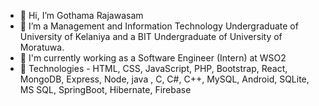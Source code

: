 - 👋 Hi, I’m Gothama Rajawasam
- 👀 I’m a Management and Information Technology Undergraduate of University of Kelaniya and a BIT Undergraduate of University of Moratuwa.
- 🏢 I'm currently working as a Software Engineer (Intern) at WSO2
- 🌱 Technologies - HTML, CSS, JavaScript, PHP, Bootstrap, React, MongoDB, Express, Node, java , C, C#, C++, MySQL, Android, SQLite, MS SQL, SpringBoot, Hibernate, Firebase
<!---- 💞️ I’m looking to collaborate on ...
- 📫 How to reach me ...--->

<!---
Gothama/Gothama is a ✨ special ✨ repository because its `README.md` (this file) appears on your GitHub profile.
You can click the Preview link to take a look at your changes.
--->
